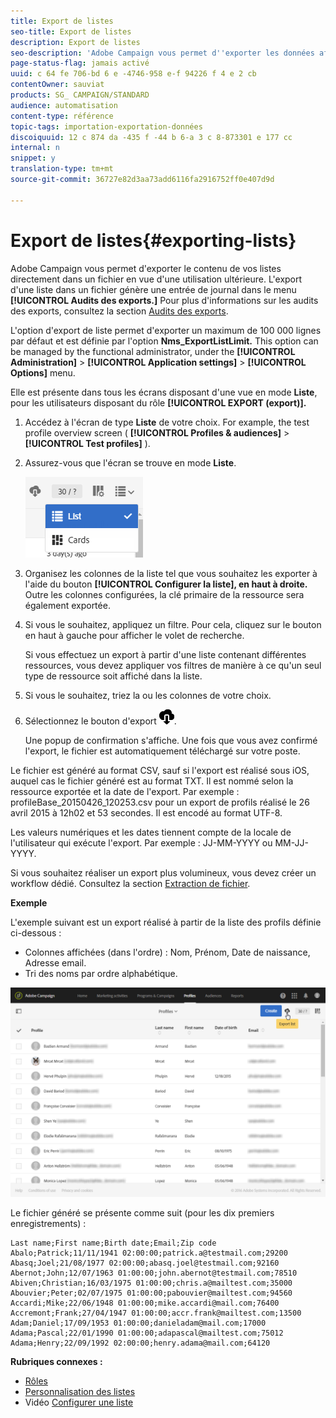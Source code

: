 ```yaml
---
title: Export de listes
seo-title: Export de listes
description: Export de listes
seo-description: 'Adobe Campaign vous permet d''exporter les données affichées sous forme de listes depuis un écran de présentation directement dans un fichier en vue d''une utilisation ultérieure. '
page-status-flag: jamais activé
uuid: c 64 fe 706-bd 6 e -4746-958 e-f 94226 f 4 e 2 cb
contentOwner: sauviat
products: SG_ CAMPAIGN/STANDARD
audience: automatisation
content-type: référence
topic-tags: importation-exportation-données
discoiquuid: 12 c 874 da -435 f -44 b 6-a 3 c 8-873301 e 177 cc
internal: n
snippet: y
translation-type: tm+mt
source-git-commit: 36727e82d3aa73add6116fa2916752ff0e407d9d

---
```



# Export de listes{#exporting-lists}

Adobe Campaign vous permet d'exporter le contenu de vos listes directement dans un fichier en vue d'une utilisation ultérieure. L'export d'une liste dans un fichier génère une entrée de journal dans le menu **[!UICONTROL Audits des exports.]** Pour plus d'informations sur les audits des exports, consultez la section [Audits des exports](../../administration/using/auditing-export-logs.md).

L'option d'export de liste permet d'exporter un maximum de 100 000 lignes par défaut et est définie par l'option **Nms_ExportListLimit.** This option can be managed by the functional administrator, under the **[!UICONTROL Administration]** &gt; **[!UICONTROL Application settings]** &gt; **[!UICONTROL Options]** menu.

Elle est présente dans tous les écrans disposant d'une vue en mode **Liste**, pour les utilisateurs disposant du rôle **[!UICONTROL EXPORT (export)].**

1. Accédez à l'écran de type **Liste** de votre choix. For example, the test profile overview screen ( **[!UICONTROL Profiles &amp; audiences]** &gt; **[!UICONTROL Test profiles]** ).
1. Assurez-vous que l'écran se trouve en mode **Liste**.

   ![](assets/export_list_mode_switch.png)

1. Organisez les colonnes de la liste tel que vous souhaitez les exporter à l'aide du bouton **[!UICONTROL Configurer la liste], en haut à droite.** Outre les colonnes configurées, la clé primaire de la ressource sera également exportée.
1. Si vous le souhaitez, appliquez un filtre. Pour cela, cliquez sur le bouton en haut à gauche pour afficher le volet de recherche.

   Si vous effectuez un export à partir d'une liste contenant différentes ressources, vous devez appliquer vos filtres de manière à ce qu'un seul type de ressource soit affiché dans la liste.

1. Si vous le souhaitez, triez la ou les colonnes de votre choix.
1. Sélectionnez le bouton d'export ![](assets/exportlistbutton.png).

   Une popup de confirmation s'affiche. Une fois que vous avez confirmé l'export, le fichier est automatiquement téléchargé sur votre poste.

Le fichier est généré au format CSV, sauf si l'export est réalisé sous iOS, auquel cas le fichier généré est au format TXT. Il est nommé selon la ressource exportée et la date de l'export. Par exemple : profileBase_20150426_120253.csv pour un export de profils réalisé le 26 avril 2015 à 12h02 et 53 secondes. Il est encodé au format UTF-8.

Les valeurs numériques et les dates tiennent compte de la locale de l'utilisateur qui exécute l'export. Par exemple : JJ-MM-YYYY ou MM-JJ-YYYY.

Si vous souhaitez réaliser un export plus volumineux, vous devez créer un workflow dédié. Consultez la section [Extraction de fichier](../../automating/using/extract-file.md).

**Exemple**

L'exemple suivant est un export réalisé à partir de la liste des profils définie ci-dessous :

* Colonnes affichées (dans l'ordre) : Nom, Prénom, Date de naissance, Adresse email.
* Tri des noms par ordre alphabétique.

![](assets/export_list_example1.png)

Le fichier généré se présente comme suit (pour les dix premiers enregistrements) :

```
Last name;First name;Birth date;Email;Zip code
Abalo;Patrick;11/11/1941 02:00:00;patrick.a@testmail.com;29200
Abasq;Joel;21/08/1977 02:00:00;abasq.joel@testmail.com;92160
Abernot;John;12/07/1963 01:00:00;john.abernot@testmail.com;78510
Abiven;Christian;16/03/1975 01:00:00;chris.a@mailtest.com;35000
Abouvier;Peter;02/07/1975 01:00:00;pabouvier@mailtest.com;94560
Accardi;Mike;22/06/1948 01:00:00;mike.accardi@mail.com;76400
Accremont;Frank;27/04/1947 01:00:00;accr.frank@mailtest.com;13500
Adam;Daniel;17/09/1953 01:00:00;danieladam@mail.com;17000
Adama;Pascal;22/01/1990 01:00:00;adapascal@mailtest.com;75012
Adama;Henry;22/09/1992 02:00:00;henry.adama@mail.com;64120
```

**Rubriques connexes :**

* [Rôles](../../administration/using/list-of-roles.md)
* [Personnalisation des listes](../../start/using/customizing-lists.md)
* Vidéo [Configurer une liste](https://helpx.adobe.com/campaign/kt/acs/using/acs-configuring-a-list-feature-video-setup.html)

